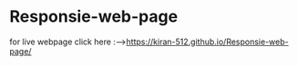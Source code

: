 # Responsie-web-page

for live webpage click here :-->https://kiran-512.github.io/Responsie-web-page/
